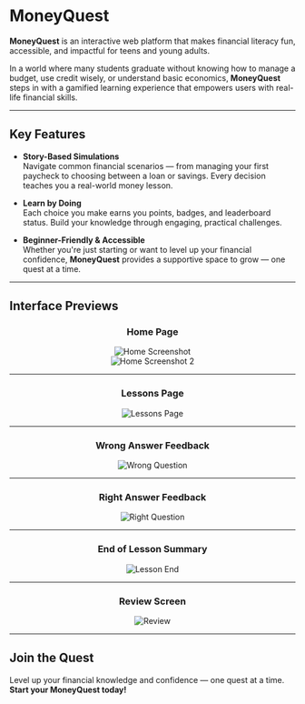 # MoneyQuest

**MoneyQuest** is an interactive web platform that makes financial literacy fun, accessible, and impactful for teens and young adults.

In a world where many students graduate without knowing how to manage a budget, use credit wisely, or understand basic economics, **MoneyQuest** steps in with a gamified learning experience that empowers users with real-life financial skills.

---

## Key Features

- **Story-Based Simulations**  
  Navigate common financial scenarios — from managing your first paycheck to choosing between a loan or savings. Every decision teaches you a real-world money lesson.

- **Learn by Doing**  
  Each choice you make earns you points, badges, and leaderboard status. Build your knowledge through engaging, practical challenges.

- **Beginner-Friendly & Accessible**  
  Whether you're just starting or want to level up your financial confidence, **MoneyQuest** provides a supportive space to grow — one quest at a time.

---

## Interface Previews

<div align="center">

### Home Page

![Home Screenshot](https://github.com/user-attachments/assets/9a23d23c-c311-453f-a5aa-b72a7d86e66b)  
![Home Screenshot 2](https://github.com/user-attachments/assets/33af20ae-0f75-4d12-b629-46be29a9cfa1)

---

### Lessons Page

![Lessons Page](https://github.com/user-attachments/assets/48d6c674-fc17-4cc0-b681-e706154690a7)

---

### Wrong Answer Feedback

![Wrong Question](https://github.com/user-attachments/assets/3d38273d-2f8e-4a3b-87aa-e4cbc1bc7482)

---

### Right Answer Feedback

![Right Question](https://github.com/user-attachments/assets/89c72bfe-dfc9-42a8-8119-c917289f04ca)

---

### End of Lesson Summary

![Lesson End](https://github.com/user-attachments/assets/21b6f51a-e831-4b51-a9d5-a63ff2ee9a20)

---

### Review Screen

![Review](https://github.com/user-attachments/assets/d376450a-ba3e-4c87-85b8-63e7b4633996)

</div>

---

## Join the Quest

Level up your financial knowledge and confidence — one quest at a time.  
**Start your MoneyQuest today!**
